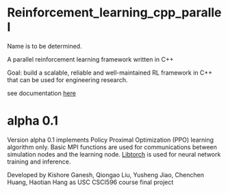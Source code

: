 # Reinforcement_learning_cpp_parallel
Name is to be determined.

A parallel reinforcement learning framework written in C++

Goal: build a scalable, reliable and well-maintained RL framework in C++ that can be used for engineering research.

see documentation [here](https://github.com/haotianh9/Reinforcement_learning_cpp_parallel/tree/master/doc/main.pdf)
# alpha 0.1
Version alpha 0.1 implements Policy Proximal Optimization (PPO) learning algorithm only. Basic MPI functions are used for communications between simulation nodes and the learning node. [Libtorch](https://pytorch.org/cppdocs/) is used for neural network training and inference. 

Developed by Kishore Ganesh, Qiongao Liu, Yusheng Jiao, Chenchen Huang, Haotian Hang as USC CSCI596 course final project
